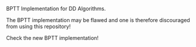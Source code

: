 BPTT Implementation for DD Algorithms.

The BPTT implementation may be flawed and one is therefore discouraged from using this repository!

Check the new BPTT implementation!

